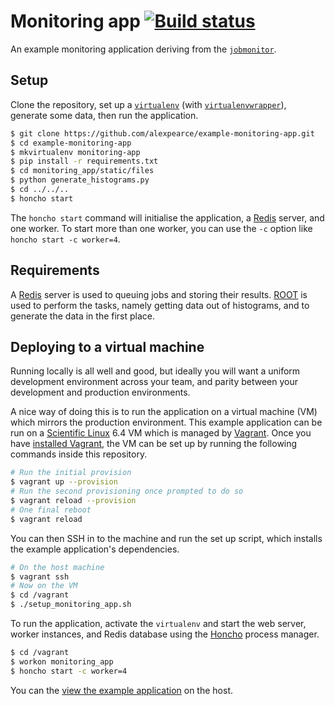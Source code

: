 # Monitoring app [![Build status](https://travis-ci.org/alexpearce/example-monitoring-app.svg)](http://travis-ci.org/alexpearce/example-monitoring-app)

An example monitoring application deriving from the [`jobmonitor`](https://github.com/alexpearce/jobmonitor).

Setup
-----

Clone the repository, set up a [`virtualenv`](http://virtualenv.readthedocs.org/en/latest/) (with [`virtualenvwrapper`](http://virtualenvwrapper.readthedocs.org/en/latest/)), generate some data, then run the application.

```bash
$ git clone https://github.com/alexpearce/example-monitoring-app.git
$ cd example-monitoring-app
$ mkvirtualenv monitoring-app
$ pip install -r requirements.txt
$ cd monitoring_app/static/files
$ python generate_histograms.py
$ cd ../../..
$ honcho start
```

The `honcho start` command will initialise the application, a [Redis](http://redis.io/) server, and one worker.
To start more than one worker, you can use the `-c` option like `honcho start -c worker=4`.

Requirements
------------

A [Redis](http://redis.io/) server is used to queuing jobs and storing their results.
[ROOT](http://root.cern.ch/) is used to perform the tasks, namely getting data out of histograms, and to generate the data in the first place.

Deploying to a virtual machine
------------------------------

Running locally is all well and good, but ideally you will want a uniform development environment across your team, and parity between your development and production environments.

A nice way of doing this is to run the application on a virtual machine (VM) which mirrors the production environment.
This example application can be run on a [Scientific Linux](https://www.scientificlinux.org/) 6.4 VM which is managed by [Vagrant](https://www.vagrantup.com/).
Once you have [installed Vagrant](https://docs.vagrantup.com/v2/installation/index.html), the VM can be set up by running the following commands inside this repository.

```bash
# Run the initial provision
$ vagrant up --provision
# Run the second provisioning once prompted to do so
$ vagrant reload --provision
# One final reboot
$ vagrant reload
```

You can then SSH in to the machine and run the set up script, which installs the example application's dependencies.

```bash
# On the host machine
$ vagrant ssh
# Now on the VM
$ cd /vagrant
$ ./setup_monitoring_app.sh
```

To run the application, activate the `virtualenv` and start the web server, worker instances, and Redis database using the [Honcho](https://pypi.python.org/pypi/honcho) process manager.

```bash
$ cd /vagrant
$ workon monitoring_app
$ honcho start -c worker=4
```

You can the [view the example application](http://localhost:5000/) on the host.

